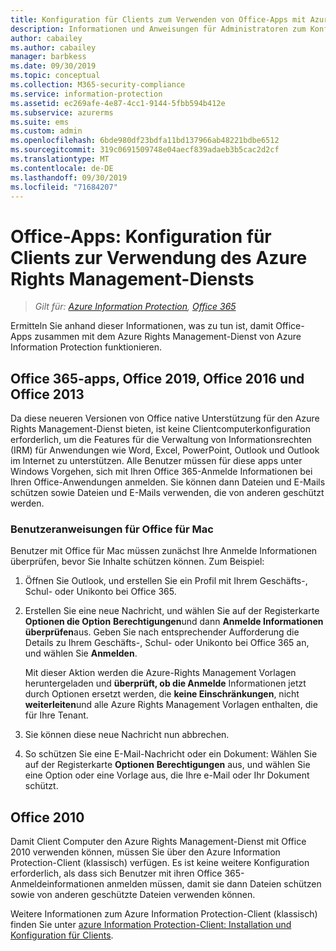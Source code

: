```yaml
---
title: Konfiguration für Clients zum Verwenden von Office-Apps mit Azure RMS von AIP
description: Informationen und Anweisungen für Administratoren zum Konfigurieren von Office-Apps für den Einsatz mit dem Azure Rights Management-Dienst von Azure Information Protection.
author: cabailey
ms.author: cabailey
manager: barbkess
ms.date: 09/30/2019
ms.topic: conceptual
ms.collection: M365-security-compliance
ms.service: information-protection
ms.assetid: ec269afe-4e87-4cc1-9144-5fbb594b412e
ms.subservice: azurerms
ms.suite: ems
ms.custom: admin
ms.openlocfilehash: 6bde980df23bdfa11bd137966ab48221bdbe6512
ms.sourcegitcommit: 319c0691509748e04aecf839adaeb3b5cac2d2cf
ms.translationtype: MT
ms.contentlocale: de-DE
ms.lasthandoff: 09/30/2019
ms.locfileid: "71684207"
---
```

# <a name="office-apps-configuration-for-clients-to-use-the-azure-rights-management-service"></a>Office-Apps: Konfiguration für Clients zur Verwendung des Azure Rights Management-Diensts

>*Gilt für: [Azure Information Protection](https://azure.microsoft.com/pricing/details/information-protection), [Office 365](https://download.microsoft.com/download/E/C/F/ECF42E71-4EC0-48FF-AA00-577AC14D5B5C/Azure_Information_Protection_licensing_datasheet_EN-US.pdf)*


Ermitteln Sie anhand dieser Informationen, was zu tun ist, damit Office-Apps zusammen mit dem Azure Rights Management-Dienst von Azure Information Protection funktionieren.

## <a name="office365-apps-office-2019-office-2016-and-office-2013"></a>Office 365-apps, Office 2019, Office 2016 und Office 2013
Da diese neueren Versionen von Office native Unterstützung für den Azure Rights Management-Dienst bieten, ist keine Clientcomputerkonfiguration erforderlich, um die Features für die Verwaltung von Informationsrechten (IRM) für Anwendungen wie Word, Excel, PowerPoint, Outlook und Outlook im Internet zu unterstützen. Alle Benutzer müssen für diese apps unter Windows Vorgehen, sich mit Ihren Office 365-Anmelde Informationen bei Ihren Office-Anwendungen anmelden. Sie können dann Dateien und E-Mails schützen sowie Dateien und E-Mails verwenden, die von anderen geschützt werden.

### <a name="user-instructions-for-office-for-mac"></a>Benutzeranweisungen für Office für Mac

Benutzer mit Office für Mac müssen zunächst Ihre Anmelde Informationen überprüfen, bevor Sie Inhalte schützen können. Zum Beispiel:

1. Öffnen Sie Outlook, und erstellen Sie ein Profil mit Ihrem Geschäfts-, Schul- oder Unikonto bei Office 365. 

2. Erstellen Sie eine neue Nachricht, und wählen Sie auf der Registerkarte **Optionen die Option** **Berechtigungen**und dann **Anmelde Informationen überprüfen**aus. Geben Sie nach entsprechender Aufforderung die Details zu Ihrem Geschäfts-, Schul- oder Unikonto bei Office 365 an, und wählen Sie **Anmelden**.
    
    Mit dieser Aktion werden die Azure-Rights Management Vorlagen heruntergeladen und **überprüft, ob die Anmelde** Informationen jetzt durch Optionen ersetzt werden, die **keine Einschränkungen**, nicht **weiterleiten**und alle Azure Rights Management Vorlagen enthalten, die für Ihre Tenant. 

3. Sie können diese neue Nachricht nun abbrechen.

4. So schützen Sie eine E-Mail-Nachricht oder ein Dokument: Wählen Sie auf der Registerkarte **Optionen** **Berechtigungen** aus, und wählen Sie eine Option oder eine Vorlage aus, die Ihre e-Mail oder Ihr Dokument schützt.

## <a name="office2010"></a>Office 2010
Damit Client Computer den Azure Rights Management-Dienst mit Office 2010 verwenden können, müssen Sie über den Azure Information Protection-Client (klassisch) verfügen. Es ist keine weitere Konfiguration erforderlich, als dass sich Benutzer mit ihren Office 365-Anmeldeinformationen anmelden müssen, damit sie dann Dateien schützen sowie von anderen geschützte Dateien verwenden können.

Weitere Informationen zum Azure Information Protection-Client (klassisch) finden Sie unter [azure Information Protection-Client: Installation und Konfiguration für Clients](configure-client.md).

